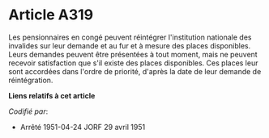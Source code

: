 # Article A319

Les pensionnaires en congé peuvent réintégrer l'institution nationale des invalides sur leur demande et au fur et à mesure
des places disponibles. Leurs demandes peuvent être présentées à tout moment, mais ne peuvent recevoir satisfaction que s'il
existe des places disponibles. Ces places leur sont accordées dans l'ordre de priorité, d'après la date de leur demande de
réintégration.

**Liens relatifs à cet article**

_Codifié par_:

  - Arrêté 1951-04-24 JORF 29 avril 1951
